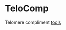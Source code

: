 # TeloComp
Telomere compliment [tools](https://cpan.metacpan.org/authors/id/M/MA/MANWAR/SVG-2.85.tar.gz)
